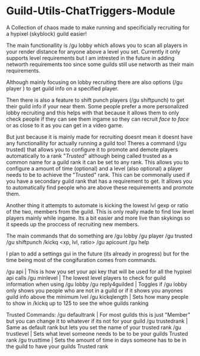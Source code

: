 # Guild-Utils-ChatTriggers-Module
A Collection of chaos made to make running and specificially recruiting for a hypixel (skyblock) guild easier!

The main functionallity is /gu lobby which allows you to scan all players in your render distance for anyone above a level you set. Currently it only supports level requirements but I am intrested in the future in adding networth requirements too since some guilds still use networth as their main requirements.

Although mainly focusing on lobby recruiting there are also options (/gu player <player>) to get guild info on a specified player.

Then there is also a feature to shift punch players (/gu shiftpunch) to get their guild info if your near them. Some people prefer a more personalized lobby recruiting and this helps with that because it allows them to only check people if they can see them ingame so they can recruit *face to face* or as close to it as you can get in a video game.

But just because it is mainly made for recruiting doesnt mean it doesnt have any functionallity for actually running a guild too! Theres a command (/gu trusted) that allows you to configure it to promote and demote players automatically to a rank "*Trusted*" although being called trusted as a common name for a guild rank it can be set to any rank. 
This allows you to configure a amount of time (optional) and a level (also optional) a player needs to be to achieve the "Trusted" rank. 
This can be commonally used if you have a secondary guild rank that has a requirement to get. It allows you to automatically find people who are above these requirements and promote them.

Another thing it attempts to automate is kicking the lowest lvl gexp or ratio of the two, members from the guild. This is only really made to find low level players mainly while ingame. Its a bit easier and more live than skykings so it speeds up the proccess of recruiting new members.

The main commands that do something are
/gu lobby
/gu player <Username>
/gu trusted
/gu shiftpunch
/kickq <xp, lvl, ratio>
/gu apicount 
/gu help

I plan to add a settings gui in the future (its already in progress) but for the time being most of the congifuration comes from commands.

/gu api <key> | This is how you set your api key that will be used for all the hypixel api calls
/gu minlevel <lvl> | The lowest level players to check for guild information when using /gu lobby
/gu reply4guilded | Toggles if /gu lobby only shows you people who are not in a guild or if it shows you anyones guild info above the minimum lvel
/gu kickqlength | Sets how many people to show in /kickq up to 125 to see the whoe guilds ranking

Trusted Commands:
/gu defaultrank <rank name> | For most guilds this is just "Member" but you can change it to whatever if its not for your guild
/gu trustedrank <rank name> | Same as default rank but lets you set the name of your trusted rank
/gu trustlevel <lvl> | Sets what level someone needs to be to be your guilds Trusted rank
/gu trusttime <time in days> | Sets the amount of time in days someone has to be in the guild to have your guilds Trusted rank
